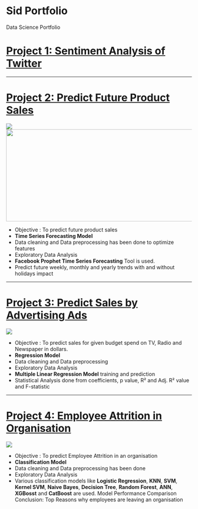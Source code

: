 # Sid Portfolio
Data Science Portfolio

# [Project 1: Sentiment Analysis of Twitter](https://github.com/SidSolanki28/Sentiment-Analysis-of-Twitter)

---
# [Project 2: Predict Future Product Sales](https://github.com/SidSolanki28/Predict-Future-Product-Sales)

![](https://github.com/SidSolanki28/Sid_Portfolio/raw/master/images/0_1nv2atmRxYF8RhEw.png)
<img src="https://github.com/SidSolanki28/Sid_Portfolio/raw/master/images/0_1nv2atmRxYF8RhEw.png" width="700" height="250">

- Objective : To predict future product sales
- **Time Series Forecasting Model**
- Data cleaning and Data preprocessing has been done to optimize features
- Exploratory Data Analysis
- **Facebook Prophet Time Series Forecasting** Tool is used.
- Predict future weekly, monthly and yearly trends with and without holidays impact

---
# [Project 3: Predict Sales by Advertising Ads](https://github.com/SidSolanki28/Predict-Sales-by-Advertising-Ads)


![](https://github.com/SidSolanki28/Sid_Portfolio/raw/master/images/display-ad-example.png)

- Objective : To predict sales for given budget spend on TV, Radio and Newspaper in dollars.
- **Regression Model**
- Data cleaning and Data preprocessing
- Exploratory Data Analysis
- **Multiple Linear Regression Model** training and prediction
- Statistical Analysis done from coefficients, p value, R² and Adj. R² value and F-statistic

---
# [Project 4: Employee Attrition in Organisation](https://github.com/SidSolanki28/Employee-Attrition-in-Organisation)

![](https://github.com/SidSolanki28/Sid_Portfolio/blob/master/images/attrition.jpg)

- Objective : To predict Employee Attrition in an organisation 
- **Classification Model**
- Data cleaning and Data preprocessing has been done
- Exploratory Data Analysis
- Various classification models like **Logistic Regression**, **KNN**, **SVM**, **Kernel SVM**, **Naive Bayes**, **Decision Tree**, **Random Forest**, **ANN**, **XGBosst** and **CatBoost**  are used.
Model Performance Comparison
Conclusion: Top Reasons why employees are leaving an organisation
